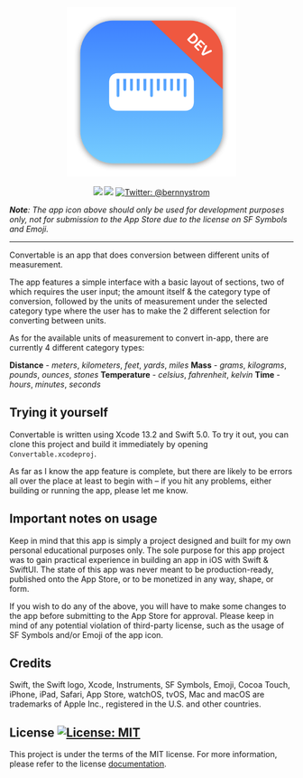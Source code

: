 <p align="center">
    <img src="./Convertable/Assets.xcassets/AppIcon.appiconset/mac512.png" alt="Convertable logo" width="300" maxHeight="171" />
</p>

<p align="center">
    <img src="https://img.shields.io/badge/iOS-15.0+-blue.svg" />
    <img src="https://img.shields.io/badge/Swift-5.0-orange.svg" />
    <a href="https://twitter.com/bernnystrom">
        <img src="https://img.shields.io/badge/Contact-@bernnystrom-lightgrey.svg?style=flat" alt="Twitter: @bernnystrom" />
    </a>
</p>

  ***Note**: The app icon above should only be used for development purposes only, not for submission to the App Store due to the license on SF Symbols and Emoji.*

 <hr />

Convertable is an app that does conversion between different units of measurement.

The app features a simple interface with a basic layout of sections, two of which requires the user input; the amount itself & the category type of conversion, followed by the units of measurement under the selected category type where the user has to make the 2 different selection for converting between units.

As for the available units of measurement to convert in-app, there are currently 4 different category types:

**Distance** -  *meters*, *kilometers*, *feet*, *yards*, *miles*
**Mass** - *grams*, *kilograms*, *pounds*, *ounces*, *stones*
**Temperature** - *celsius*, *fahrenheit*, *kelvin*
**Time** - *hours*, *minutes*, *seconds*

## Trying it yourself

Convertable is written using Xcode 13.2 and Swift 5.0. To try it out, you can clone this project and build it immediately by opening `Convertable.xcodeproj`.

As far as I know the app feature is complete, but there are likely to be errors all over the place at least to begin with – if you hit any problems, either building or running the app, please let me know.

## Important notes on usage

Keep in mind that this app is simply a project designed and built for my own personal educational purposes only. The sole purpose for this app project was to gain practical experience in building an app in iOS with Swift & SwiftUI. The state of this app was never meant to be production-ready, published onto the App Store, or to be monetized in any way, shape, or form.

If you wish to do any of the above, you will have to make some changes to the app before submitting to the App Store for approval. Please keep in mind of any potential violation of third-party license, such as the usage of SF Symbols and/or Emoji of the app icon.

## Credits

Swift, the Swift logo, Xcode, Instruments, SF Symbols, Emoji, Cocoa Touch, iPhone, iPad, Safari, App Store, watchOS, tvOS, Mac and macOS are trademarks of Apple Inc., registered in the U.S. and other countries.

## License <a aria-label="Convertable is free to use" href="https://choosealicense.com/licenses/mit/" target="_blank"><img alt="License: MIT" src="https://img.shields.io/badge/License-MIT-success.svg?style=flat-square&color=33CC12" target="_blank" /></a>

This project is under the terms of the MIT license. For more information, please refer to the license [documentation](LICENSE).